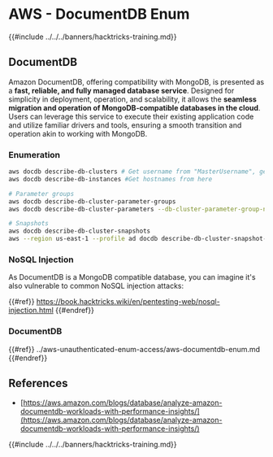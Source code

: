 # AWS - DocumentDB Enum

{{#include ../../../banners/hacktricks-training.md}}

## DocumentDB

Amazon DocumentDB, offering compatibility with MongoDB, is presented as a **fast, reliable, and fully managed database service**. Designed for simplicity in deployment, operation, and scalability, it allows the **seamless migration and operation of MongoDB-compatible databases in the cloud**. Users can leverage this service to execute their existing application code and utilize familiar drivers and tools, ensuring a smooth transition and operation akin to working with MongoDB.

### Enumeration

```bash
aws docdb describe-db-clusters # Get username from "MasterUsername", get also the endpoint from "Endpoint"
aws docdb describe-db-instances #Get hostnames from here

# Parameter groups
aws docdb describe-db-cluster-parameter-groups
aws docdb describe-db-cluster-parameters --db-cluster-parameter-group-name <param_group_name>

# Snapshots
aws docdb describe-db-cluster-snapshots
aws --region us-east-1 --profile ad docdb describe-db-cluster-snapshot-attributes --db-cluster-snapshot-identifier <snap_id>
```

### NoSQL Injection

As DocumentDB is a MongoDB compatible database, you can imagine it's also vulnerable to common NoSQL injection attacks:

{{#ref}}
https://book.hacktricks.wiki/en/pentesting-web/nosql-injection.html
{{#endref}}

### DocumentDB

{{#ref}}
../aws-unauthenticated-enum-access/aws-documentdb-enum.md
{{#endref}}

## References

- [https://aws.amazon.com/blogs/database/analyze-amazon-documentdb-workloads-with-performance-insights/](https://aws.amazon.com/blogs/database/analyze-amazon-documentdb-workloads-with-performance-insights/)

{{#include ../../../banners/hacktricks-training.md}}




